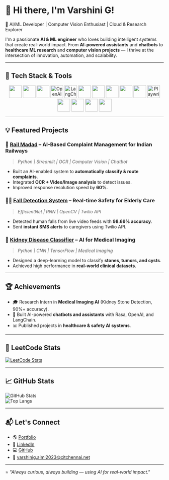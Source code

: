 # 👋 Hi there, I'm Varshini G!

🎯 AI/ML Developer | Computer Vision Enthusiast | Cloud & Research Explorer  

I'm a passionate **AI & ML engineer** who loves building intelligent systems that create real-world impact. From **AI-powered assistants** and **chatbots** to **healthcare ML research** and **computer vision projects** — I thrive at the intersection of innovation, automation, and scalability.  

---

## 🚀 Tech Stack & Tools  

<div align="center">

<!-- Languages -->
<img src="https://cdn.jsdelivr.net/gh/devicons/devicon/icons/python/python-original.svg" height="40" />
<img src="https://cdn.jsdelivr.net/gh/devicons/devicon/icons/java/java-original.svg" height="40" />
<img src="https://cdn.jsdelivr.net/gh/devicons/devicon/icons/javascript/javascript-original.svg" height="40" />

<!-- AI/ML -->
<img src="https://upload.wikimedia.org/wikipedia/commons/4/4f/OpenAI_Logo.svg" height="40" alt="OpenAI logo" />
<img src="https://avatars.githubusercontent.com/u/22247014?s=200&v=4" height="40" alt="LangChain logo" />
<img src="https://cdn.jsdelivr.net/gh/devicons/devicon/icons/tensorflow/tensorflow-original.svg" height="40" />
<img src="https://cdn.jsdelivr.net/gh/devicons/devicon/icons/opencv/opencv-original.svg" height="40" />

<!-- Tools & Frameworks -->
<img src="https://cdn.jsdelivr.net/gh/devicons/devicon/icons/streamlit/streamlit-original.svg" height="40" />
<img src="https://cdn.jsdelivr.net/gh/devicons/devicon/icons/rasa/rasa-original.svg" height="40" />
<img src="https://cdn.jsdelivr.net/gh/devicons/devicon/icons/twilio/twilio-original.svg" height="40" />
<img src="https://avatars.githubusercontent.com/u/16236543?s=200&v=4" height="40" alt="Playwright logo" />

<!-- DevOps & Cloud -->
<img src="https://cdn.jsdelivr.net/gh/devicons/devicon/icons/docker/docker-original.svg" height="40" />
<img src="https://cdn.jsdelivr.net/gh/devicons/devicon/icons/github/github-original.svg" height="40" />
<img src="https://cdn.jsdelivr.net/gh/devicons/devicon/icons/git/git-original.svg" height="40" />
<img src="https://cdn.jsdelivr.net/gh/devicons/devicon/icons/linux/linux-original.svg" height="40" />

</div>

---

## 💡 Featured Projects  

### 🚉 [Rail Madad](#) – AI-Based Complaint Management for Indian Railways  
> *Python | Streamlit | OCR | Computer Vision | Chatbot*  
- Built an AI-enabled system to **automatically classify & route complaints**.  
- Integrated **OCR + Video/Image analysis** to detect issues.  
- Improved response resolution speed by **60%**.  

### 🧑‍🦳 [Fall Detection System](#) – Real-time Safety for Elderly Care  
> *EfficientNet | RNN | OpenCV | Twilio API*  
- Detected human falls from live video feeds with **98.69% accuracy**.  
- Sent **instant SMS alerts** to caregivers using Twilio API.  

### 🏥 [Kidney Disease Classifier](#) – AI for Medical Imaging  
> *Python | CNN | TensorFlow | Medical Imaging*  
- Designed a deep-learning model to classify **stones, tumors, and cysts**.  
- Achieved high performance in **real-world clinical datasets**.  

---

## 🏆 Achievements  

- 🎓 Research Intern in **Medical Imaging AI** (Kidney Stone Detection, 90%+ accuracy).  
- 🤖 Built AI-powered **chatbots and assistants** with Rasa, OpenAI, and LangChain.  
- 📊 Published projects in **healthcare & safety AI systems**.  

---

## 🧠 LeetCode Stats  

[![LeetCode Stats](https://leetcard.jacoblin.cool/Var_shini2005?theme=dark&font=Source%20Code%20Pro&ext=contest)](https://leetcode.com/u/Var_shini2005/)  

---

## 📈 GitHub Stats  

![GitHub Stats](https://github-readme-stats.vercel.app/api?username=VARSHINI-GA11&show_icons=true&theme=radical)  
![Top Langs](https://github-readme-stats.vercel.app/api/top-langs/?username=VARSHINI-GA11&layout=compact&theme=radical)  

---

## 📬 Let's Connect  

- 🌎 [Portfolio](https://varshingonline.vercel.app/)  
- 💼 [LinkedIn](https://www.linkedin.com/in/g-varshini/)  
- 💻 [GitHub](https://github.com/VARSHINI-GA11)  
- 📧 varshinig.aiml2023@citchennai.net  

---

⭐ *"Always curious, always building — using AI for real-world impact."*
